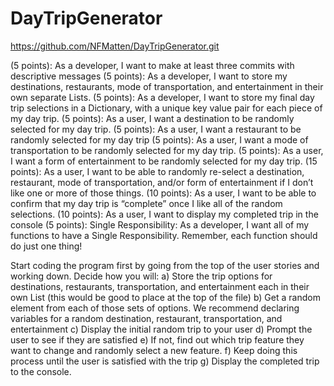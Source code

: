 # DayTripGenerator

https://github.com/NFMatten/DayTripGenerator.git

(5 points): As a developer, I want to make at least three commits with descriptive messages 
(5 points):  As a developer, I want to store my destinations, restaurants, mode of transportation, and entertainment in their own separate Lists. 
(5 points): As a developer, I want to store my final day trip selections in a Dictionary, with a unique key value pair for each piece of my day trip. 
(5 points): As a user, I want a destination to be randomly selected for my day trip. 
(5 points): As a user, I want a restaurant to be randomly selected for my day trip
(5 points): As a user, I want a mode of transportation to be randomly selected for my day trip. 
(5 points): As a user, I want a form of entertainment to be randomly selected for my day trip.
(15 points): As a user, I want to be able to randomly re-select a destination, restaurant, mode of transportation, and/or form of entertainment if I don’t like one or more of those things.
(10 points): As a user, I want to be able to confirm that my day trip is “complete” once I like all of the random selections.
(10  points): As a user, I want to display my completed trip in the console
(5 points): Single Responsibility: As a developer, I want all of my functions to have a Single Responsibility. Remember, each function should do just one thing! 



Start coding the program first by going from the top of the user stories and working down. Decide how you will:
    a) Store the trip options for destinations, restaurants, transportation, and entertainment each in their own List (this would be good to place at the top of the file)
    b) Get a random element from each of those sets of options. We recommend declaring variables for a random destination, restaurant, transportation, and entertainment
    c) Display the initial random trip to your user
    d) Prompt the user to see if they are satisfied
    e) If not, find out which trip feature they want to change and randomly select a new feature.
    f) Keep doing this process until the user is satisfied with the trip
    g) Display the completed trip to the console.